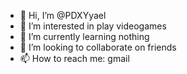 - 👋 Hi, I’m @PDXYyael
- 👀 I’m interested in play videogames
- 🌱 I’m currently learning nothing
- 💞️ I’m looking to collaborate on friends
- 📫 How to reach me: gmail

<!---
PDXYyael/PDXYyael is a ✨ special ✨ repository because its `README.md` (this file) appears on your GitHub profile.
You can click the Preview link to take a look at your changes.
--->
